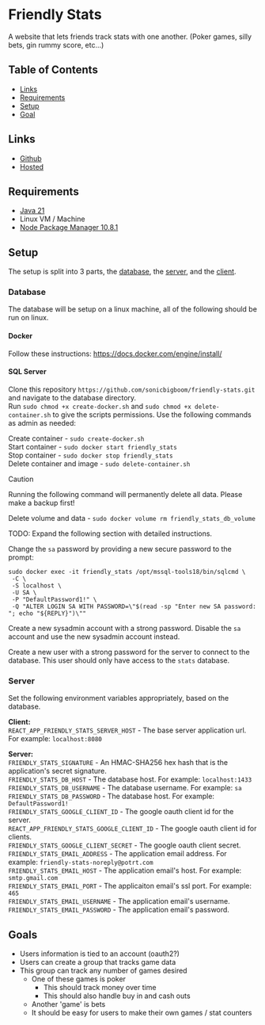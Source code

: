 #  Friendly Stats

A website that lets friends track stats with one another. (Poker games, silly bets, gin rummy score, etc...)

## Table of Contents

- [Links](#links)
- [Requirements](#requirements)
- [Setup](#setup)
- [Goal](#goals)

## Links

- [Github](https://github.com/sonicbigboom/friendly-stats)
- [Hosted](https://www.potrt.com/friendly-stats)

## Requirements

- [Java 21](https://github.com/adoptium/temurin21-binaries/releases/download/jdk-21.0.4+7/OpenJDK21U-jdk_x64_windows_hotspot_21.0.4_7.msi)
- Linux VM / Machine
- [Node Package Manager 10.8.1](https://nodejs.org/en/download/package-manager)

## Setup

The setup is split into 3 parts, the [database](#database), the [server](#server), and the [client](#client).

### Database

The database will be setup on a linux machine, all of the following should be run on linux.

#### Docker

Follow these instructions: https://docs.docker.com/engine/install/

#### SQL Server

Clone this repository `https://github.com/sonicbigboom/friendly-stats.git` and navigate to the database directory.  
Run `sudo chmod +x create-docker.sh` and `sudo chmod +x delete-container.sh` to give the scripts permissions.
Use the following commands as admin as needed:

Create container - `sudo create-docker.sh`  
Start container - `sudo docker start friendly_stats`  
Stop container - `sudo docker stop friendly_stats`  
Delete container and image - `sudo delete-container.sh`

> [!CAUTION]  
> Running the following command will permanently delete all data. Please make a backup first!

Delete volume and data - `sudo docker volume rm friendly_stats_db_volume`

TODO: Expand the following section with detailed instructions.

Change the `sa` password by providing a new secure password to the prompt:

```
sudo docker exec -it friendly_stats /opt/mssql-tools18/bin/sqlcmd \
 -C \
 -S localhost \
 -U SA \
 -P "DefaultPassword1!" \
 -Q "ALTER LOGIN SA WITH PASSWORD=\"$(read -sp "Enter new SA password: "; echo "${REPLY}")\""
```

Create a new sysadmin account with a strong password. Disable the `sa` account and use the new sysadmin account instead.

Create a new user with a strong password for the server to connect to the database. This user should only have access to the `stats` database.

### Server

Set the following environment variables appropriately, based on the database.

**Client:** \
`REACT_APP_FRIENDLY_STATS_SERVER_HOST` - The base server application url. For example: `localhost:8080`

**Server:** \
`FRIENDLY_STATS_SIGNATURE` - An HMAC-SHA256 hex hash that is the application's secret signature. \
`FRIENDLY_STATS_DB_HOST` - The database host. For example: `localhost:1433`\
`FRIENDLY_STATS_DB_USERNAME` - The database username. For example: `sa`\
`FRIENDLY_STATS_DB_PASSWORD` - The database host. For example: `DefaultPassword1!`\
`FRIENDLY_STATS_GOOGLE_CLIENT_ID` - The google oauth client id for the server.\
`REACT_APP_FRIENDLY_STATS_GOOGLE_CLIENT_ID` - The google oauth client id for clients.\
`FRIENDLY_STATS_GOOGLE_CLIENT_SECRET` - The google oauth client secret. \
`FRIENDLY_STATS_EMAIL_ADDRESS` - The application email address. For example: `friendly-stats-noreply@potrt.com` \
`FRIENDLY_STATS_EMAIL_HOST` - The application email's host. For example: `smtp.gmail.com` \
`FRIENDLY_STATS_EMAIL_PORT` - The applicaiton email's ssl port. For example: `465` \
`FRIENDLY_STATS_EMAIL_USERNAME` - The application email's username. \
`FRIENDLY_STATS_EMAIL_PASSWORD` - The application email's password.

## Goals

- Users information is tied to an account (oauth2?)
- Users can create a group that tracks game data
- This group can track any number of games desired
	- One of these games is poker
		- This should track money over time
		- This should also handle buy in and cash outs
	- Another 'game' is bets
	- It should be easy for users to make their own games / stat counters